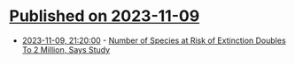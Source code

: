 # [Published on 2023-11-09](index.md)

* [2023-11-09, 21:20:00](https://science.slashdot.org/story/23/11/09/1835220/number-of-species-at-risk-of-extinction-doubles-to-2-million-says-study?utm_source=rss1.0mainlinkanon&utm_medium=feed) - [Number of Species at Risk of Extinction Doubles To 2 Million, Says Study](https://science.slashdot.org/story/23/11/09/1835220/number-of-species-at-risk-of-extinction-doubles-to-2-million-says-study?utm_source=rss1.0mainlinkanon&utm_medium=feed)
